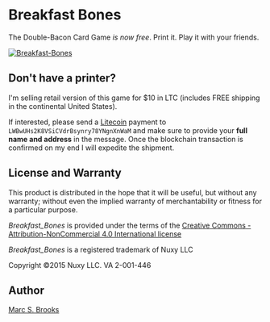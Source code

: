 # Breakfast Bones

The Double-Bacon Card Game _is now free_.  Print it.  Play it with your friends.

[<img src="http://breakfastbones.com/images/Breakfast-Bones-The-Double-Bacon-Card-Game.png" alt="Breakfast-Bones" />](http://breakfastbones.com)

## Don't have a printer?

I'm selling retail version of this game for $10 in LTC (includes FREE shipping in the continental United States).

If interested, please send a [Litecoin](https://litecoin.com) payment to `LWBwUHs2K8VSiCVdrBsynry78YNgnXnWaM` and make sure to provide your **full name and address** in the message.  Once the blockchain transaction is confirmed on my end I will expedite the shipment.

## License and Warranty

This product is distributed in the hope that it will be useful, but without any warranty; without even the implied warranty of merchantability or fitness for a particular purpose.

_Breakfast_Bones_ is provided under the terms of the [Creative Commons - Attribution-NonCommercial 4.0 International license](https://creativecommons.org/licenses/by-nc/4.0/legalcode)

_Breakfast_Bones_ is a registered trademark of Nuxy LLC

Copyright ©2015 Nuxy LLC. VA 2-001-446

## Author

[Marc S. Brooks](https://github.com/nuxy)

